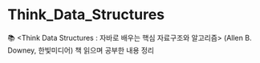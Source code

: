 # Think_Data_Structures
📚 &lt;Think Data Structures : 자바로 배우는 핵심 자료구조와 알고리즘> (Allen B. Downey, 한빛미디어) 책 읽으며 공부한 내용 정리
